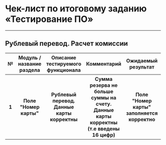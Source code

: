 # Чек-лист по итоговому заданию «Тестирование ПО»
---

## Рублевый перевод. Расчет комиссии
<table>
    <tr>
        <th>№</th>
        <th>Модуль / название раздела</th>
        <th>Описание тестируемого функционала</th>
        <th>Комментарий</th>
        <th>Ожидаемый результат</th>
        <th>Фактический результат</th>
        <th>Статус прохождения</th>
    </tr>
      <tr>
        <th>1</th>
        <th>Поле "Номер карты"</th>
        <th>Рублевый перевод. Данные карты корректны</th>
        <th>Сумма резерва не  больше суммы на счету. Данные карты корректны (т.е введены 16 цифр)</th>
        <th>Поле "Номер карты" заполняется корректно</th>
        <th>Соответсвует ожидаемому</th>
        <td style="background-color: green;">done</td>
    </tr>
</table>
